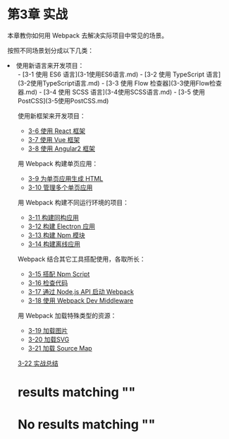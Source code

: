 
# 第3章 实战

本章教你如何用 Webpack 去解决实际项目中常见的场景。

按照不同场景划分成以下几类：

<li>使用新语言来开发项目：
<ul>
- [3-1 使用 ES6 语言](3-1使用ES6语言.md)
- [3-2 使用 TypeScript 语言](3-2使用TypeScript语言.md)
- [3-3 使用 Flow 检查器](3-3使用Flow检查器.md)
- [3-4 使用 SCSS 语言](3-4使用SCSS语言.md)
- [3-5 使用 PostCSS](3-5使用PostCSS.md)

使用新框架来开发项目：

- [3-6 使用 React 框架](3-6使用React框架.md)
- [3-7 使用 Vue 框架](3-7使用Vue框架.md)
- [3-8 使用 Angular2 框架](3-8使用Angular2框架.md)

用 Webpack 构建单页应用：

- [3-9 为单页应用生成 HTML](3-9为单页应用生成HTML.md)
- [3-10 管理多个单页应用](3-10管理多个单页应用.md)

用 Webpack 构建不同运行环境的项目：

- [3-11 构建同构应用](3-11构建同构应用.md)
- [3-12 构建 Electron 应用](3-12构建Electron应用.md)
- [3-13 构建 Npm 模块](3-13构建Npm模块.md)
- [3-14 构建离线应用](3-14构建离线应用.md)

Webpack 结合其它工具搭配使用，各取所长：

- [3-15 搭配 Npm Script](3-15搭配NpmScript.md)
- [3-16 检查代码](3-16检查代码.md)
- [3-17 通过 Node.js API 启动 Webpack](3-17通过Node.jsAPI启动Webpack.md)
- [3-18 使用 Webpack Dev Middleware](3-18使用WebpackDevMiddleware.md)

用 Webpack 加载特殊类型的资源：

- [3-19 加载图片](3-19加载图片.md) 
- [3-20 加载SVG](3-20加载SVG.md)
- [3-21 加载 Source Map](3-21加载SourceMap.md)

[3-22 实战总结](3-22实战总结.md)

#  results matching ""

# No results matching ""
